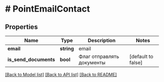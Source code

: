 # # PointEmailContact

## Properties

Name | Type | Description | Notes
------------ | ------------- | ------------- | -------------
**email** | **string** | email |
**is_send_documents** | **bool** | Флаг отправлять документы | [default to false]

[[Back to Model list]](../../README.md#models) [[Back to API list]](../../README.md#endpoints) [[Back to README]](../../README.md)
